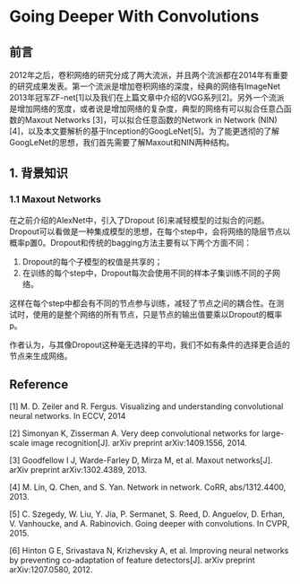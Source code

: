 # Going Deeper With Convolutions

## 前言

2012年之后，卷积网络的研究分成了两大流派，并且两个流派都在2014年有重要的研究成果发表。第一个流派是增加卷积网络的深度，经典的网络有ImageNet 2013年冠军ZF-net\[1\]以及我们在上篇文章中介绍的VGG系列\[2\]。另外一个流派是增加网络的宽度，或者说是增加网络的复杂度，典型的网络有可以拟合任意凸函数的Maxout Networks \[3\]，可以拟合任意函数的Network in Network \(NIN\)\[4\]，以及本文要解析的基于Inception的GoogLeNet\[5\]。为了能更透彻的了解GoogLeNet的思想，我们首先需要了解Maxout和NIN两种结构。

## 1. 背景知识

### 1.1 Maxout Networks

在之前介绍的AlexNet中，引入了Dropout \[6\]来减轻模型的过拟合的问题。Dropout可以看做是一种集成模型的思想，在每个step中，会将网络的隐层节点以概率p置0。Dropout和传统的bagging方法主要有以下两个方面不同：

1. Dropout的每个子模型的权值是共享的；
2. 在训练的每个step中，Dropout每次会使用不同的样本子集训练不同的子网络。

这样在每个step中都会有不同的节点参与训练，减轻了节点之间的耦合性。在测试时，使用的是整个网络的所有节点，只是节点的输出值要乘以Dropout的概率p。

作者认为，与其像Dropout这种毫无选择的平均，我们不如有条件的选择更合适的节点来生成网络。

## Reference

\[1\] M. D. Zeiler and R. Fergus. Visualizing and understanding convolutional neural networks. In ECCV, 2014

\[2\] Simonyan K, Zisserman A. Very deep convolutional networks for large-scale image recognition\[J\]. arXiv preprint arXiv:1409.1556, 2014.

\[3\] Goodfellow I J, Warde-Farley D, Mirza M, et al. Maxout networks\[J\]. arXiv preprint arXiv:1302.4389, 2013.

\[4\] M. Lin, Q. Chen, and S. Yan. Network in network. CoRR, abs/1312.4400, 2013.

\[5\] C. Szegedy, W. Liu, Y. Jia, P. Sermanet, S. Reed, D. Anguelov, D. Erhan, V. Vanhoucke, and A. Rabinovich. Going deeper with convolutions. In CVPR, 2015.

\[6\] Hinton G E, Srivastava N, Krizhevsky A, et al. Improving neural networks by preventing co-adaptation of feature detectors\[J\]. arXiv preprint arXiv:1207.0580, 2012.

